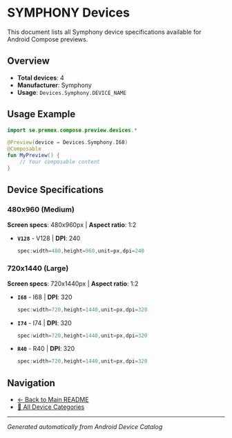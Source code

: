 # SYMPHONY Devices

This document lists all Symphony device specifications available for Android Compose previews.

## Overview

- **Total devices**: 4
- **Manufacturer**: Symphony
- **Usage**: `Devices.Symphony.DEVICE_NAME`

## Usage Example

```kotlin
import se.premex.compose.preview.devices.*

@Preview(device = Devices.Symphony.I68)
@Composable
fun MyPreview() {
    // Your composable content
}
```

## Device Specifications

### 480x960 (Medium)

**Screen specs**: 480x960px | **Aspect ratio**: 1:2

- **`V128`** - V128 | **DPI**: 240
  ```kotlin
  spec:width=480,height=960,unit=px,dpi=240
  ```

### 720x1440 (Large)

**Screen specs**: 720x1440px | **Aspect ratio**: 1:2

- **`I68`** - I68 | **DPI**: 320
  ```kotlin
  spec:width=720,height=1440,unit=px,dpi=320
  ```

- **`I74`** - I74 | **DPI**: 320
  ```kotlin
  spec:width=720,height=1440,unit=px,dpi=320
  ```

- **`R40`** - R40 | **DPI**: 320
  ```kotlin
  spec:width=720,height=1440,unit=px,dpi=320
  ```

## Navigation

- [← Back to Main README](../../README.md)
- [📱 All Device Categories](../README.md)

---
*Generated automatically from Android Device Catalog*
